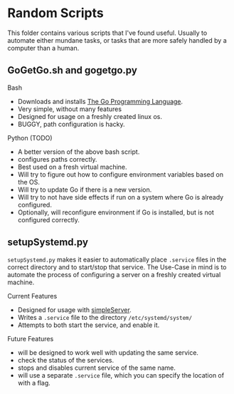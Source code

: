 # Random Scripts

This folder contains various scripts that I've found useful.
Usually to automate either mundane tasks, or tasks that are more safely
handled by a computer than a human.


## GoGetGo.sh and gogetgo.py

Bash
- Downloads and installs [The Go Programming Language](https://golang.org/).
- Very simple, without many features
- Designed for usage on a freshly created linux os.
- BUGGY, path configuration is hacky. 

Python (TODO)
- A better version of the above bash script.
- configures paths correctly.
- Best used on a fresh virtual machine.
- Will try to figure out how to configure environment variables based on the OS.
- Will try to update Go if there is a new version.
- Will try to not have side effects if run on a system where Go is already configured.
- Optionally, will reconfigure environment if Go is installed, but is not configured correctly.



## setupSystemd.py

`setupSystemd.py` makes it easier to automatically place `.service` files in the 
correct directory and to start/stop that service.  The Use-Case in mind is to 
automate the process of configuring a server on a freshly created virtual machine.


Current Features
- Designed for usage with [simpleServer](https://github.com/fractalbach/ninjatools/tree/master/simpleServer).
- Writes a `.service` file to the directory `/etc/systemd/system/`
- Attempts to both start the service, and enable it.


Future Features
- will be designed to work well with updating the same service.
- check the status of the services.
- stops and disables current service of the same name.
- will use a separate `.service` file, which you can specify the location of with a flag.
